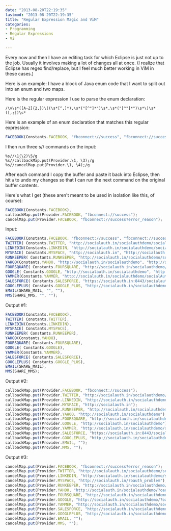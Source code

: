 ```yaml
---
date: "2013-08-20T22:19:35"
lastmod: "2013-08-20T22:19:35"
title: "Regular Expression Magic and ViM"
categories:
- Programming
- Regular Expressions
- Vi

---
```

Every now and then I have an editing task for which Eclipse is just not up to the job.
Usually it involves making a lot of changes all at once.
(I realize that Eclipse has regex find/replace, but I feel much better working in ViM in these cases.)

Here is an example:  I have a block of Java enum code that I want to split out into an enum and two maps.

Here is the regular expression I use to parse the enum declaration:

``` regular-expression
/\v\s*([A-Z]{2,})\((\s*[^,]*),\s*("[^"]*")\s*,\s*("[^"]*")\s*\)\s*([,;])\s*
```

Here is an example of an enum declaration that matches this regular expression:

``` javascript
FACEBOOK(Constants.FACEBOOK, "fbconnect://success", "fbconnect://success?error_reason"),
```

I then run three s// commands on the input:

``` regular-expression
%s//\1(\2)\5/g
%s//callbackMap.put(Provider.\1, \3);/g
%s//cancelMap.put(Provider.\1, \4);/g
```

After each command I copy the buffer and paste it back into Eclipse, then hit `u` to undo my changes so that I can run the next command on the original buffer contents.

Here's what I get (these aren't meant to be used in isolation like this, of course):

``` javascript
FACEBOOK(Constants.FACEBOOK),
callbackMap.put(Provider.FACEBOOK, "fbconnect://success");
cancelMap.put(Provider.FACEBOOK, "fbconnect://success?error_reason");
```

Input:

``` javascript
FACEBOOK(Constants.FACEBOOK, "fbconnect://success", "fbconnect://success?error_reason"),
TWITTER( Constants.TWITTER, "http://socialauth.in/socialauthdemo/socialAuthSuccessAction.do", "http://socialauth.in/socialauthdemo/socialAuthSuccessAction.do?denied"),
LINKEDIN(Constants.LINKEDIN, "http://socialauth.in/socialauthdemo/socialAuthSuccessAction.do", "http://socialauth.in/socialauthdemo/socialAuthSuccessAction.do?oauth_problem"),
MYSPACE( Constants.MYSPACE, "http://socialauth.in", "http://socialauth.in/?oauth_problem"),
RUNKEEPER( Constants.RUNKEEPER, "http://socialauth.in/socialauthdemo/socialauthSuccessAction.do", "http://socialauth.in/socialauthdemo/socialauthSuccessAction.do/?error"),
YAHOO(Constants.YAHOO, "http://socialauth.in/socialauthdemo", "http://socialauth.in/socialauthdemo/?oauth_problem"),
FOURSQUARE( Constants.FOURSQUARE, "http://socialauth.in/socialauthdemo/socialAuthSuccessAction.do", "http://socialauth.in/socialauthdemo/socialAuthSuccessAction.do/?oauth_problem"),
GOOGLE( Constants.GOOGLE, "http://socialauth.in/socialauthdemo", "http://socialauth.in/socialauthdemo/?oauth_problem"),
YAMMER(Constants.YAMMER, "http://socialauth.in/socialauthdemo/socialAuthSuccessAction.do", "http://socialauth.in/socialauthdemo/socialAuthSuccessAction.do/?oauth_problem"),
SALESFORCE( Constants.SALESFORCE, "https://socialauth.in:8443/socialauthdemo/socialAuthSuccessAction.do", "http://socialauth.in/socialauthdemo/socialAuthSuccessAction.do/?oauth_problem"),
GOOGLEPLUS( Constants.GOOGLE_PLUS, "http://socialauth.in/socialauthdemo/socialAuthSuccessAction.do", "http://socialauth.in/socialauthdemo/socialAuthSuccessAction.do/?oauth_problem"),
EMAIL(SHARE_MAIL, "", ""),
MMS(SHARE_MMS, "", "");
```


Output #1:

``` javascript
FACEBOOK(Constants.FACEBOOK),
TWITTER( Constants.TWITTER),
LINKEDIN(Constants.LINKEDIN),
MYSPACE( Constants.MYSPACE),
RUNKEEPER( Constants.RUNKEEPER),
YAHOO(Constants.YAHOO),
FOURSQUARE( Constants.FOURSQUARE),
GOOGLE( Constants.GOOGLE),
YAMMER(Constants.YAMMER),
SALESFORCE( Constants.SALESFORCE),
GOOGLEPLUS( Constants.GOOGLE_PLUS),
EMAIL(SHARE_MAIL),
MMS(SHARE_MMS);
```


Output #2:

``` javascript
callbackMap.put(Provider.FACEBOOK, "fbconnect://success");
callbackMap.put(Provider.TWITTER, "http://socialauth.in/socialauthdemo/socialAuthSuccessAction.do");
callbackMap.put(Provider.LINKEDIN, "http://socialauth.in/socialauthdemo/socialAuthSuccessAction.do");
callbackMap.put(Provider.MYSPACE, "http://socialauth.in");
callbackMap.put(Provider.RUNKEEPER, "http://socialauth.in/socialauthdemo/socialauthSuccessAction.do");
callbackMap.put(Provider.YAHOO, "http://socialauth.in/socialauthdemo");
callbackMap.put(Provider.FOURSQUARE, "http://socialauth.in/socialauthdemo/socialAuthSuccessAction.do");
callbackMap.put(Provider.GOOGLE, "http://socialauth.in/socialauthdemo");
callbackMap.put(Provider.YAMMER, "http://socialauth.in/socialauthdemo/socialAuthSuccessAction.do");
callbackMap.put(Provider.SALESFORCE, "https://socialauth.in:8443/socialauthdemo/socialAuthSuccessAction.do");
callbackMap.put(Provider.GOOGLEPLUS, "http://socialauth.in/socialauthdemo/socialAuthSuccessAction.do");
callbackMap.put(Provider.EMAIL, "");
callbackMap.put(Provider.MMS, "");
```

Output #3:

``` javascript
cancelMap.put(Provider.FACEBOOK, "fbconnect://success?error_reason");
cancelMap.put(Provider.TWITTER, "http://socialauth.in/socialauthdemo/socialAuthSuccessAction.do?denied");
cancelMap.put(Provider.LINKEDIN, "http://socialauth.in/socialauthdemo/socialAuthSuccessAction.do?oauth_problem");
cancelMap.put(Provider.MYSPACE, "http://socialauth.in/?oauth_problem");
cancelMap.put(Provider.RUNKEEPER, "http://socialauth.in/socialauthdemo/socialauthSuccessAction.do/?error");
cancelMap.put(Provider.YAHOO, "http://socialauth.in/socialauthdemo/?oauth_problem");
cancelMap.put(Provider.FOURSQUARE, "http://socialauth.in/socialauthdemo/socialAuthSuccessAction.do/?oauth_problem");
cancelMap.put(Provider.GOOGLE, "http://socialauth.in/socialauthdemo/?oauth_problem");
cancelMap.put(Provider.YAMMER, "http://socialauth.in/socialauthdemo/socialAuthSuccessAction.do/?oauth_problem");
cancelMap.put(Provider.SALESFORCE, "http://socialauth.in/socialauthdemo/socialAuthSuccessAction.do/?oauth_problem");
cancelMap.put(Provider.GOOGLEPLUS, "http://socialauth.in/socialauthdemo/socialAuthSuccessAction.do/?oauth_problem");
cancelMap.put(Provider.EMAIL, "");
cancelMap.put(Provider.MMS, "");
```

